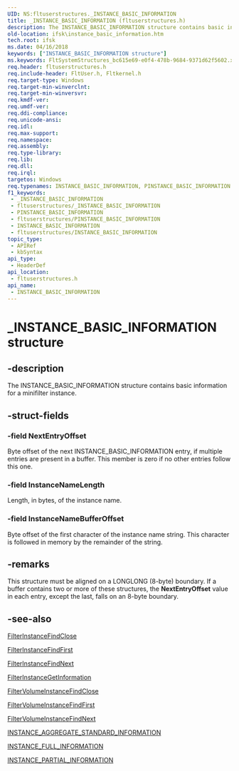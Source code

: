 ```yaml
---
UID: NS:fltuserstructures._INSTANCE_BASIC_INFORMATION
title: _INSTANCE_BASIC_INFORMATION (fltuserstructures.h)
description: The INSTANCE_BASIC_INFORMATION structure contains basic information for a minifilter instance.
old-location: ifsk\instance_basic_information.htm
tech.root: ifsk
ms.date: 04/16/2018
keywords: ["INSTANCE_BASIC_INFORMATION structure"]
ms.keywords: FltSystemStructures_bc615e69-e0f4-478b-9684-9371d62f5602.xml, INSTANCE_BASIC_INFORMATION, INSTANCE_BASIC_INFORMATION structure [Installable File System Drivers], PINSTANCE_BASIC_INFORMATION, PINSTANCE_BASIC_INFORMATION structure pointer [Installable File System Drivers], _INSTANCE_BASIC_INFORMATION, fltuserstructures/INSTANCE_BASIC_INFORMATION, fltuserstructures/PINSTANCE_BASIC_INFORMATION, ifsk.instance_basic_information
req.header: fltuserstructures.h
req.include-header: FltUser.h, Fltkernel.h
req.target-type: Windows
req.target-min-winverclnt: 
req.target-min-winversvr: 
req.kmdf-ver: 
req.umdf-ver: 
req.ddi-compliance: 
req.unicode-ansi: 
req.idl: 
req.max-support: 
req.namespace: 
req.assembly: 
req.type-library: 
req.lib: 
req.dll: 
req.irql: 
targetos: Windows
req.typenames: INSTANCE_BASIC_INFORMATION, PINSTANCE_BASIC_INFORMATION
f1_keywords:
 - _INSTANCE_BASIC_INFORMATION
 - fltuserstructures/_INSTANCE_BASIC_INFORMATION
 - PINSTANCE_BASIC_INFORMATION
 - fltuserstructures/PINSTANCE_BASIC_INFORMATION
 - INSTANCE_BASIC_INFORMATION
 - fltuserstructures/INSTANCE_BASIC_INFORMATION
topic_type:
 - APIRef
 - kbSyntax
api_type:
 - HeaderDef
api_location:
 - fltuserstructures.h
api_name:
 - INSTANCE_BASIC_INFORMATION
---
```


# _INSTANCE_BASIC_INFORMATION structure


## -description

The INSTANCE_BASIC_INFORMATION structure contains basic information for a minifilter instance.

## -struct-fields

### -field NextEntryOffset

Byte offset of the next INSTANCE_BASIC_INFORMATION entry, if multiple entries are present in a buffer. This member is zero if no other entries follow this one.

### -field InstanceNameLength

Length, in bytes, of the instance name.

### -field InstanceNameBufferOffset

Byte offset of the first character of the instance name string. This character is followed in memory by the remainder of the string.

## -remarks

This structure must be aligned on a LONGLONG (8-byte) boundary. If a buffer contains two or more of these structures, the <b>NextEntryOffset</b> value in each entry, except the last, falls on an 8-byte boundary.

## -see-also

<a href="/windows/win32/api/fltuser/nf-fltuser-filterinstancefindclose">FilterInstanceFindClose</a>



<a href="/windows/win32/api/fltuser/nf-fltuser-filterinstancefindfirst">FilterInstanceFindFirst</a>



<a href="/windows/win32/api/fltuser/nf-fltuser-filterinstancefindnext">FilterInstanceFindNext</a>



<a href="/windows/win32/api/fltuser/nf-fltuser-filterinstancegetinformation">FilterInstanceGetInformation</a>



<a href="/windows/win32/api/fltuser/nf-fltuser-filtervolumeinstancefindclose">FilterVolumeInstanceFindClose</a>



<a href="/windows/win32/api/fltuser/nf-fltuser-filtervolumeinstancefindfirst">FilterVolumeInstanceFindFirst</a>



<a href="/windows/win32/api/fltuser/nf-fltuser-filtervolumeinstancefindnext">FilterVolumeInstanceFindNext</a>



<a href="/windows-hardware/drivers/ddi/fltuserstructures/ns-fltuserstructures-_instance_aggregate_standard_information">INSTANCE_AGGREGATE_STANDARD_INFORMATION</a>



<a href="/windows-hardware/drivers/ddi/fltuserstructures/ns-fltuserstructures-_instance_full_information">INSTANCE_FULL_INFORMATION</a>



<a href="/windows-hardware/drivers/ddi/fltuserstructures/ns-fltuserstructures-_instance_partial_information">INSTANCE_PARTIAL_INFORMATION</a>
